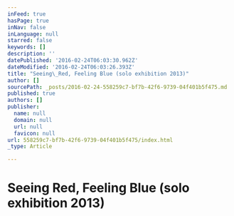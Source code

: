```yaml
---
inFeed: true
hasPage: true
inNav: false
inLanguage: null
starred: false
keywords: []
description: ''
datePublished: '2016-02-24T06:03:30.962Z'
dateModified: '2016-02-24T06:03:26.393Z'
title: "Seeing\_Red, Feeling Blue (solo exhibition 2013)"
author: []
sourcePath: _posts/2016-02-24-558259c7-bf7b-42f6-9739-04f401b5f475.md
published: true
authors: []
publisher:
  name: null
  domain: null
  url: null
  favicon: null
url: 558259c7-bf7b-42f6-9739-04f401b5f475/index.html
_type: Article

---
```

# Seeing Red, Feeling Blue (solo exhibition 2013)